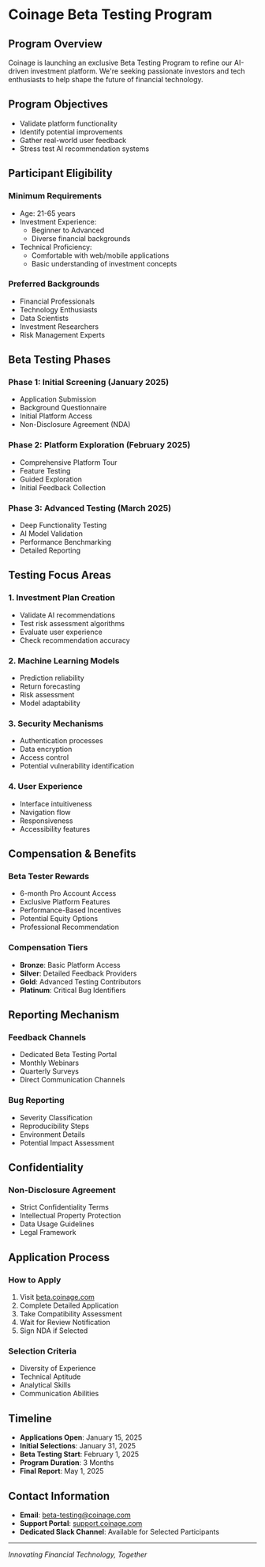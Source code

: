 # Coinage Beta Testing Program 

## Program Overview
Coinage is launching an exclusive Beta Testing Program to refine our AI-driven investment platform. We're seeking passionate investors and tech enthusiasts to help shape the future of financial technology.

## Program Objectives
- Validate platform functionality
- Identify potential improvements
- Gather real-world user feedback
- Stress test AI recommendation systems

## Participant Eligibility

### Minimum Requirements
- Age: 21-65 years
- Investment Experience:
  - Beginner to Advanced
  - Diverse financial backgrounds
- Technical Proficiency:
  - Comfortable with web/mobile applications
  - Basic understanding of investment concepts

### Preferred Backgrounds
- Financial Professionals
- Technology Enthusiasts
- Data Scientists
- Investment Researchers
- Risk Management Experts

## Beta Testing Phases

### Phase 1: Initial Screening (January 2025)
- Application Submission
- Background Questionnaire
- Initial Platform Access
- Non-Disclosure Agreement (NDA)

### Phase 2: Platform Exploration (February 2025)
- Comprehensive Platform Tour
- Feature Testing
- Guided Exploration
- Initial Feedback Collection

### Phase 3: Advanced Testing (March 2025)
- Deep Functionality Testing
- AI Model Validation
- Performance Benchmarking
- Detailed Reporting

## Testing Focus Areas

### 1. Investment Plan Creation
- Validate AI recommendations
- Test risk assessment algorithms
- Evaluate user experience
- Check recommendation accuracy

### 2. Machine Learning Models
- Prediction reliability
- Return forecasting
- Risk assessment
- Model adaptability

### 3. Security Mechanisms
- Authentication processes
- Data encryption
- Access control
- Potential vulnerability identification

### 4. User Experience
- Interface intuitiveness
- Navigation flow
- Responsiveness
- Accessibility features

## Compensation & Benefits

### Beta Tester Rewards
- 6-month Pro Account Access
- Exclusive Platform Features
- Performance-Based Incentives
- Potential Equity Options
- Professional Recommendation

### Compensation Tiers
- **Bronze**: Basic Platform Access
- **Silver**: Detailed Feedback Providers
- **Gold**: Advanced Testing Contributors
- **Platinum**: Critical Bug Identifiers

## Reporting Mechanism

### Feedback Channels
- Dedicated Beta Testing Portal
- Monthly Webinars
- Quarterly Surveys
- Direct Communication Channels

### Bug Reporting
- Severity Classification
- Reproducibility Steps
- Environment Details
- Potential Impact Assessment

## Confidentiality

### Non-Disclosure Agreement
- Strict Confidentiality Terms
- Intellectual Property Protection
- Data Usage Guidelines
- Legal Framework

## Application Process

### How to Apply
1. Visit [beta.coinage.com](https://beta.coinage.com)
2. Complete Detailed Application
3. Take Compatibility Assessment
4. Wait for Review Notification
5. Sign NDA if Selected

### Selection Criteria
- Diversity of Experience
- Technical Aptitude
- Analytical Skills
- Communication Abilities

## Timeline
- **Applications Open**: January 15, 2025
- **Initial Selections**: January 31, 2025
- **Beta Testing Start**: February 1, 2025
- **Program Duration**: 3 Months
- **Final Report**: May 1, 2025

## Contact Information
- **Email**: beta-testing@coinage.com
- **Support Portal**: [support.coinage.com](https://support.coinage.com)
- **Dedicated Slack Channel**: Available for Selected Participants

---

*Innovating Financial Technology, Together*
